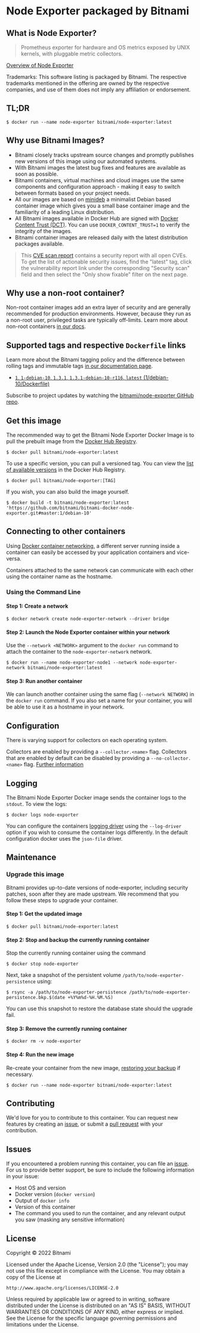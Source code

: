 # Node Exporter packaged by Bitnami

## What is Node Exporter?

> Prometheus exporter for hardware and OS metrics exposed by UNIX kernels, with pluggable metric collectors.

[Overview of Node Exporter](https://prometheus.io/)

Trademarks: This software listing is packaged by Bitnami. The respective trademarks mentioned in the offering are owned by the respective companies, and use of them does not imply any affiliation or endorsement.

## TL;DR

```console
$ docker run --name node-exporter bitnami/node-exporter:latest
```

## Why use Bitnami Images?

* Bitnami closely tracks upstream source changes and promptly publishes new versions of this image using our automated systems.
* With Bitnami images the latest bug fixes and features are available as soon as possible.
* Bitnami containers, virtual machines and cloud images use the same components and configuration approach - making it easy to switch between formats based on your project needs.
* All our images are based on [minideb](https://github.com/bitnami/minideb) a minimalist Debian based container image which gives you a small base container image and the familiarity of a leading Linux distribution.
* All Bitnami images available in Docker Hub are signed with [Docker Content Trust (DCT)](https://docs.docker.com/engine/security/trust/content_trust/). You can use `DOCKER_CONTENT_TRUST=1` to verify the integrity of the images.
* Bitnami container images are released daily with the latest distribution packages available.


> This [CVE scan report](https://quay.io/repository/bitnami/node-exporter?tab=tags) contains a security report with all open CVEs. To get the list of actionable security issues, find the "latest" tag, click the vulnerability report link under the corresponding "Security scan" field and then select the "Only show fixable" filter on the next page.

## Why use a non-root container?

Non-root container images add an extra layer of security and are generally recommended for production environments. However, because they run as a non-root user, privileged tasks are typically off-limits. Learn more about non-root containers [in our docs](https://docs.bitnami.com/tutorials/work-with-non-root-containers/).

## Supported tags and respective `Dockerfile` links

Learn more about the Bitnami tagging policy and the difference between rolling tags and immutable tags [in our documentation page](https://docs.bitnami.com/tutorials/understand-rolling-tags-containers/).


* [`1`, `1-debian-10`, `1.3.1`, `1.3.1-debian-10-r116`, `latest` (1/debian-10/Dockerfile)](https://github.com/bitnami/bitnami-docker-node-exporter/blob/1.3.1-debian-10-r116/1/debian-10/Dockerfile)

Subscribe to project updates by watching the [bitnami/node-exporter GitHub repo](https://github.com/bitnami/bitnami-docker-node-exporter).

## Get this image

The recommended way to get the Bitnami Node Exporter Docker Image is to pull the prebuilt image from the [Docker Hub Registry](https://hub.docker.com/r/bitnami/node-exporter).

```console
$ docker pull bitnami/node-exporter:latest
```

To use a specific version, you can pull a versioned tag. You can view the [list of available versions](https://hub.docker.com/r/bitnami/node-exporter/tags/) in the Docker Hub Registry.

```console
$ docker pull bitnami/node-exporter:[TAG]
```

If you wish, you can also build the image yourself.

```console
$ docker build -t bitnami/node-exporter:latest 'https://github.com/bitnami/bitnami-docker-node-exporter.git#master:1/debian-10'
```

## Connecting to other containers

Using [Docker container networking](https://docs.docker.com/engine/userguide/networking/), a different server running inside a container can easily be accessed by your application containers and vice-versa.

Containers attached to the same network can communicate with each other using the container name as the hostname.

### Using the Command Line

#### Step 1: Create a network

```console
$ docker network create node-exporter-network --driver bridge
```

#### Step 2: Launch the Node Exporter container within your network

Use the `--network <NETWORK>` argument to the `docker run` command to attach the container to the `node-exporter-network` network.

```console
$ docker run --name node-exporter-node1 --network node-exporter-network bitnami/node-exporter:latest
```

#### Step 3: Run another container

We can launch another container using the same flag (`--network NETWORK`) in the `docker run` command. If you also set a name for your container, you will be able to use it as a hostname in your network.


## Configuration

There is varying support for collectors on each operating system.

Collectors are enabled by providing a `--collector.<name>` flag. Collectors that are enabled by default can be disabled by providing a `--no-collector.<name>` flag.
[Further information](https://prometheus.io/docs/introduction/overview/)

## Logging

The Bitnami Node Exporter Docker image sends the container logs to the `stdout`. To view the logs:

```console
$ docker logs node-exporter
```

You can configure the containers [logging driver](https://docs.docker.com/engine/admin/logging/overview/) using the `--log-driver` option if you wish to consume the container logs differently. In the default configuration docker uses the `json-file` driver.

## Maintenance

### Upgrade this image

Bitnami provides up-to-date versions of node-exporter, including security patches, soon after they are made upstream. We recommend that you follow these steps to upgrade your container.

#### Step 1: Get the updated image

```console
$ docker pull bitnami/node-exporter:latest
```

#### Step 2: Stop and backup the currently running container

Stop the currently running container using the command

```console
$ docker stop node-exporter
```

Next, take a snapshot of the persistent volume `/path/to/node-exporter-persistence` using:

```console
$ rsync -a /path/to/node-exporter-persistence /path/to/node-exporter-persistence.bkp.$(date +%Y%m%d-%H.%M.%S)
```

You can use this snapshot to restore the database state should the upgrade fail.

#### Step 3: Remove the currently running container

```console
$ docker rm -v node-exporter
```

#### Step 4: Run the new image

Re-create your container from the new image, [restoring your backup](#restoring-a-backup) if necessary.

```console
$ docker run --name node-exporter bitnami/node-exporter:latest
```

## Contributing

We'd love for you to contribute to this container. You can request new features by creating an [issue](https://github.com/bitnami/bitnami-docker-node-exporter/issues), or submit a [pull request](https://github.com/bitnami/bitnami-docker-node-exporter/pulls) with your contribution.

## Issues

If you encountered a problem running this container, you can file an [issue](https://github.com/bitnami/bitnami-docker-node-exporter/issues/new). For us to provide better support, be sure to include the following information in your issue:

- Host OS and version
- Docker version (`docker version`)
- Output of `docker info`
- Version of this container
- The command you used to run the container, and any relevant output you saw (masking any sensitive information)

## License
Copyright &copy; 2022 Bitnami

Licensed under the Apache License, Version 2.0 (the "License");
you may not use this file except in compliance with the License.
You may obtain a copy of the License at

    http://www.apache.org/licenses/LICENSE-2.0

Unless required by applicable law or agreed to in writing, software
distributed under the License is distributed on an "AS IS" BASIS,
WITHOUT WARRANTIES OR CONDITIONS OF ANY KIND, either express or implied.
See the License for the specific language governing permissions and
limitations under the License.
